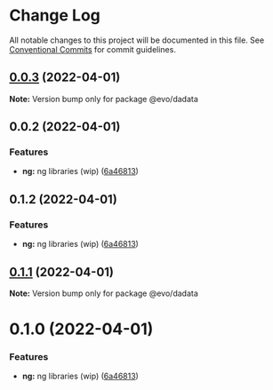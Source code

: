 # Change Log

All notable changes to this project will be documented in this file.
See [Conventional Commits](https://conventionalcommits.org) for commit guidelines.

## [0.0.3](https://github.com/evotor/evo-frontend/compare/@evo/dadata@0.0.2...@evo/dadata@0.0.3) (2022-04-01)

**Note:** Version bump only for package @evo/dadata





## 0.0.2 (2022-04-01)


### Features

* **ng:** ng libraries (wip) ([6a46813](https://github.com/evotor/evo-frontend/commit/6a4681319e929ff48bab235d24dda70d7a333dca))





## 0.1.2 (2022-04-01)


### Features

* **ng:** ng libraries (wip) ([6a46813](https://github.com/evotor/evo-frontend/commit/6a4681319e929ff48bab235d24dda70d7a333dca))





## [0.1.1](https://github.com/evotor/evo-frontend/compare/@evo/dadata@0.1.0...@evo/dadata@0.1.1) (2022-04-01)

**Note:** Version bump only for package @evo/dadata





# 0.1.0 (2022-04-01)


### Features

* **ng:** ng libraries (wip) ([6a46813](https://github.com/evotor/evo-frontend/commit/6a4681319e929ff48bab235d24dda70d7a333dca))
